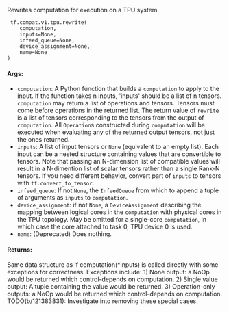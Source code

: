 
Rewrites computation for execution on a TPU system.

```
 tf.compat.v1.tpu.rewrite(
    computation,
    inputs=None,
    infeed_queue=None,
    device_assignment=None,
    name=None
)
```
#### Args:
- `computation`: A Python function that builds a `computation` to apply to the input. If the function takes n inputs, 'inputs' should be a list of n tensors.
`computation` may return a list of operations and tensors. Tensors must come before operations in the returned list. The return value of `rewrite` is a list of tensors corresponding to the tensors from the output of `computation`.
All `Operation`s constructed during `computation` will be executed when evaluating any of the returned output tensors, not just the ones returned.
- `inputs`: A list of input tensors or `None` (equivalent to an empty list). Each input can be a nested structure containing values that are convertible to tensors. Note that passing an N-dimension list of compatible values will result in a N-dimention list of scalar tensors rather than a single Rank-N tensors. If you need different behavior, convert part of `inputs` to tensors with `tf.convert_to_tensor`.
- `infeed_queue`: If not `None`, the `InfeedQueue` from which to append a tuple of arguments as `inputs` to `computation`.
- `device_assignment`: if not `None`, a `DeviceAssignment` describing the mapping between logical cores in the `computation` with physical cores in the TPU topology. May be omitted for a single-core `computation`, in which case the core attached to task 0, TPU device 0 is used.
- `name`: (Deprecated) Does nothing.
#### Returns:

Same data structure as if computation(*inputs) is called directly with some exceptions for correctness. Exceptions include: 1) None output: a NoOp would be returned which control-depends on computation. 2) Single value output: A tuple containing the value would be returned. 3) Operation-only outputs: a NoOp would be returned which control-depends on computation. TODO(b/121383831): Investigate into removing these special cases.
